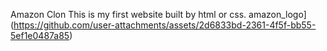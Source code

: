 Amazon Clon
This is my first website built by html or css.
amazon_logo](https://github.com/user-attachments/assets/2d6833bd-2361-4f5f-bb55-5ef1e0487a85)

